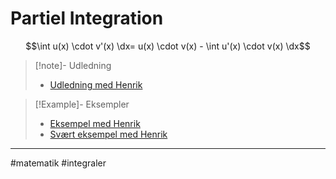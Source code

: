 # Partiel Integration

$$\int u(x) \cdot v'(x) \dx= u(x) \cdot v(x) - \int u'(x) \cdot v(x) \dx$$

>[!note]- Udledning
>- [Udledning med Henrik](https://youtu.be/sGlXgFbmvws)

>[!Example]- Eksempler
>- [Eksempel med Henrik](https://youtu.be/IMTxnWypzBw)
>- [Svært eksempel med Henrik](https://youtu.be/aDdV2X6MWEc)


---
#matematik #integraler 